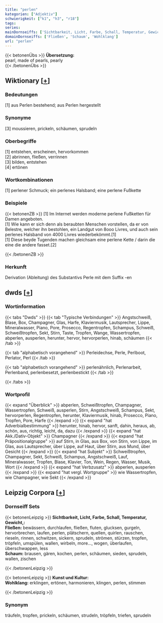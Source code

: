 ```yaml
---
title: "perlen"
kategorien: ["Adjektiv"]
schwierigkeit: ["k1", "h3", "r18"]
tags:
series:
mainDornseiffs: ['Sichtbarkeit, Licht, Farbe, Schall, Temperatur, Gewicht,', 'Kunst und Kultur']
domainDornseiffs: ['Fließen', 'Schaum', 'Wohlklang']
url: "perlen"
---
```


{{< betonenÜbs >}}
**Übersetzung:**  
pearl, made of pearls, pearly  
{{< /betonenÜbs >}}

## Wiktionary [[+](https://de.wiktionary.org/wiki/perlen)]

### Bedeutungen
[1] aus Perlen bestehend; aus Perlen hergestellt  

### Synonyme
[3] moussieren, prickeln, schäumen, sprudeln  

### Oberbegriffe
[1] entstehen, erscheinen, hervorkommen  
[2] abrinnen, fließen, verrinnen  
[3] bilden, entstehen  
[4] ertönen  

### Wortkombinationen
[1] perlener Schmuck; ein perlenes Halsband; eine perlene Fußkette  

### Beispiele
{{< betonenZB >}}
[1] Im Internet werden moderne perlene Fußketten für Damen angeboten.  
[1] Wie kann er sich denn als beraubten Menschen vorstellen, da er von Belestre, welcher ihn bestohlen, ein Landgut von 8ooo Livres, und auch sein perlenes Halsband von 4000 Livres wiederbekömmt.[1]  
[1] Diese beyde Tugenden machen gleichsam eine perlene Kette / darin die eine die andere fasset.[2]  

{{< /betonenZB >}}
### Herkunft
Derivation (Ableitung) des Substantivs Perle mit dem Suffix -en  



## dwds [[+](https://www.dwds.de/wb/perlen)]

### Wortinformation
{{< tabs "Dwds" >}}
{{< tab "Typische Verbindungen" >}}
Angstschweiß, Blase, Box, Champagner, Glas, Harfe, Klaviermusik, Lautsprecher, Lippe, Mineralwasser, Piano, Pore, Prosecco, Regentropfen, Schampus, Schweiß, Schweißtropfen, Sekt, Stirn, Taste, Tropfen, Wange, Wassertropfen, abperlen, ausperlen, herunter, hervor, hervorperlen, hinab, schäumen
{{< /tab >}}

{{< tab "alphabetisch vorangehend" >}}
Perleidechse, Perle, Perlboot, Perlator, Perl
{{< /tab >}}

{{< tab "alphabetisch vorangehend" >}}
perlenähnlich, Perlenarbeit, Perlenband, perlenbesetzt, perlenbestickt
{{< /tab >}}

{{< /tabs >}}

### Wortprofil
{{< expand "Überblick" >}} abperlen, Schweißtropfen, Champagner, Wassertropfen, Schweiß, ausperlen, Stirn, Angstschweiß, Schampus, Sekt, hervorperlen, Regentropfen, herunter, Klaviermusik, hinab, Prosecco, Piano, Tropfen, Pore, Harfe {{< /expand >}}
{{< expand "hat Adverbialbestimmung" >}} herunter, hinab, hervor, sanft, dahin, heraus, ab, schön, aus, richtig, leicht, da, dazu {{< /expand >}}
{{< expand "hat Akk./Dativ-Objekt" >}} Champagner {{< /expand >}}
{{< expand "hat Präpositionalgruppe" >}} auf Stirn, in Glas, aus Box, von Stirn, von Lippe, im Glas, aus Lautsprecher, über Lippe, auf Haut, über Stirn, aus Mund, über Gesicht {{< /expand >}}
{{< expand "hat Subjekt" >}} Schweißtropfen, Champagner, Sekt, Schweiß, Schampus, Angstschweiß, Lauf, Mineralwasser, Tropfen, Blase, Klavier, Ton, Wein, Regen, Wasser, Musik, Wort {{< /expand >}}
{{< expand "hat Verbzusatz" >}} abperlen, ausperlen {{< /expand >}}
{{< expand "hat vergl. Wortgruppe" >}} wie Wassertropfen, wie Champagner, wie Sekt {{< /expand >}}

## Leipzig Corpora [[+](https://corpora.uni-leipzig.de/en/res?word=perlen&corpusId=deu_newscrawl-public_2018)]

### Dornseiff Sets
{{< betonenLeipzig >}}
**Sichtbarkeit, Licht, Farbe, Schall, Temperatur, Gewicht,:**  
**Fließen:** bewässern, durchlaufen, fließen, fluten, glucksen, gurgeln, hervorbrechen, laufen, perlen, plätschern, quellen, quirlen, rauschen, rieseln, rinnen, schwitzen, sickern, sprudeln, strömen, stürzen, tropfen, tröpfeln, umspülen, wallen, wirbeln, more..., wogen, überlaufen, überschwappen, less  
**Schaum:** brausen, gären, kochen, perlen, schäumen, sieden, sprudeln, wallen, zischen  

{{< /betonenLeipzig >}}


{{< betonenLeipzig >}}
**Kunst und Kultur:**  
**Wohlklang:** erklingen, ertönen, harmonieren, klingen, perlen, stimmen  

{{< /betonenLeipzig >}}

### Synonym
träufeln, tropfen, prickeln, schäumen, strudeln, tröpfeln, triefen, sprudeln

